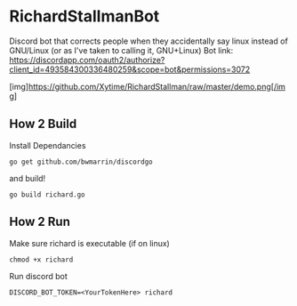 # RichardStallmanBot
Discord bot that corrects people when they accidentally say linux instead of GNU/Linux (or as I've taken to calling it, GNU+Linux)
Bot link: https://discordapp.com/oauth2/authorize?client_id=493584300336480259&scope=bot&permissions=3072

[img]https://github.com/Xytime/RichardStallman/raw/master/demo.png[/img]

## How 2 Build

Install Dependancies
```
go get github.com/bwmarrin/discordgo
```
and build! 

```go build richard.go```

## How 2 Run

Make sure richard is executable (if on linux)

```chmod +x richard```

Run discord bot

```DISCORD_BOT_TOKEN=<YourTokenHere> richard```

